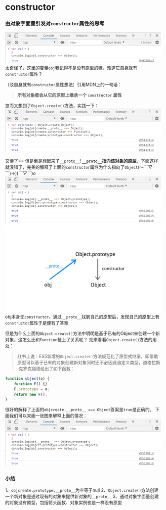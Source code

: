 # constructor

### 由对象字面量引发对`constructor`属性的思考
![image](https://github.com/Yajing99/blog/blob/master/images/constructor/1%E9%97%AE%E9%A2%98%E6%80%9D%E8%80%83.png)
太奇怪了，这里的变量`obj`我记得不是没有原型的嘛，难道它自身就有`constructor`属性？

（驳自身就有`constructor`属性想法）引用MDN上的一句话：
>**所有对象都会从它的原型上继承一个 `constructor` 属性**

忽而又想到了`Object.create()`方法，实践一下：
![image](https://github.com/Yajing99/blog/blob/master/images/constructor/2%E5%BC%95%E5%8F%91%E5%AF%B9Object.create%E7%9A%84%E6%80%9D%E8%80%83.png)

又懵了== 但是倒是想起来了`__proto__`!
**`__proto__`指向该对象的原型**，下面这样就没错了，完美的解释了上面的`constructor`属性为什么指向了`Object`(～￣▽￣)→))*￣▽￣*)o
![image](https://github.com/Yajing99/blog/blob/master/images/constructor/3%E5%AF%B9%E9%97%AE%E9%A2%981%E7%90%86%E8%A7%A3.png)
![image](https://github.com/Yajing99/blog/blob/master/images/constructor/%E5%AF%B9%E8%B1%A1%E5%AD%97%E9%9D%A2%E9%87%8Fconstructor%E6%8C%87%E5%90%91%E8%A7%A3%E9%87%8A.png)
obj本身无`constructor`，通过`__proto__`找到自己的原型后，发现自己的原型上有`constructor`属性于是便有了答案
 
但是为什么上面的`Object.create()`方法中明明是基于已有的Object来创建一个新对象，这怎么还和`Function`扯上了关系呢？
先来看看`Object.create()`方法的用处：
>红书上说：ES5新增的`Object.create()`方法规范化了原型式继承，即借助原型可以基于已有的对象创建新对象同时还不必因此自定义类型，道格拉斯·克罗克福德给出了如下函数：
```javascript 
function object(o) {
	function F() {}
	F.prototype = o;
	return new F();
}
```
很好的解释了上面的`objcreate.__proto__ === Object`答案是`true`是正确的。
下面我们可以来画一张图来解释上面的情况：
![image](https://github.com/Yajing99/blog/blob/master/images/constructor/3%E5%AF%B9%E9%97%AE%E9%A2%981%E7%90%86%E8%A7%A3.png)

### 小结
1、`objcreate.prototype.__proto__`为空等于null
2、`Object.create()`方法创建一个新对象是通过现有的对象来提供新对象的`__proto__` 
3、通过对象字面量创建的对象没有原型，包括箭头函数、对象实例也是一样没有原型